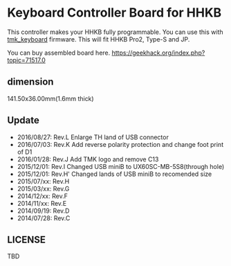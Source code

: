 Keyboard Controller Board for HHKB
==================================
This controller makes your HHKB fully programmable. You can use this with [tmk_keyboard] firmware. This will fit HHKB Pro2, Type-S and JP.

[tmk_keyboard]: https://github.com/tmk/tmk_keyboard

You can buy assembled board here. https://geekhack.org/index.php?topic=71517.0


dimension
----
141.50x36.00mm(1.6mm thick)

Update
------
- 2016/08/27: Rev.L     Enlarge TH land of USB connector
- 2016/07/03: Rev.K     Add reverse polarity protection and change foot print of D1
- 2016/01/28: Rev.J     Add TMK logo and remove C13
- 2015/12/01: Rev.I     Changed USB miniB to UX60SC-MB-5S8(through hole)
- 2015/12/01: Rev.H'    Changed lands of USB miniB to recomended size
- 2015/07/xx: Rev.H
- 2015/03/xx: Rev.G
- 2014/12/xx: Rev.F
- 2014/11/xx: Rev.E
- 2014/09/19: Rev.D
- 2014/07/28: Rev.C


LICENSE
-------
TBD
